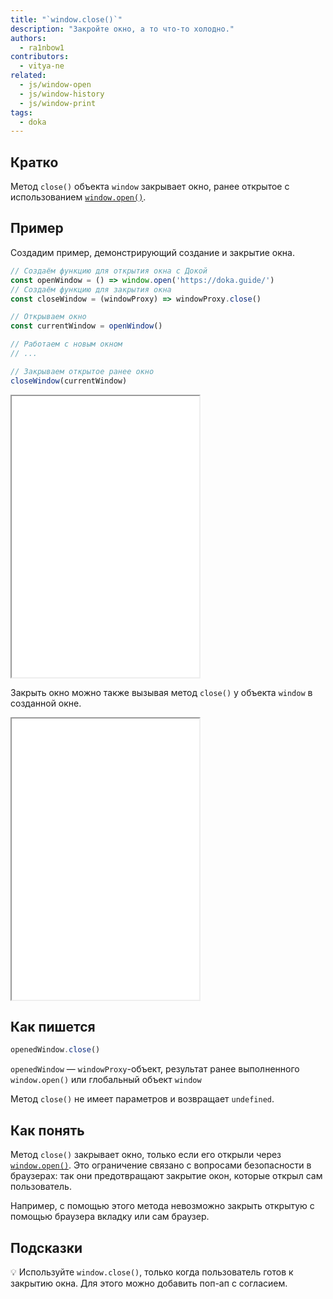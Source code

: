 ```yaml
---
title: "`window.close()`"
description: "Закройте окно, а то что-то холодно."
authors:
  - ra1nbow1
contributors:
  - vitya-ne
related:
  - js/window-open
  - js/window-history
  - js/window-print
tags:
  - doka
---
```


## Кратко

Метод `close()` объекта `window` закрывает окно, ранее открытое с использованием [`window.open()`](/js/window-open/).

## Пример

Создадим пример, демонстрирующий создание и закрытие окна.

```js
// Создаём функцию для открытия окна с Докой
const openWindow = () => window.open('https://doka.guide/')
// Создаём функцию для закрытия окна
const closeWindow = (windowProxy) => windowProxy.close()

// Открываем окно
const currentWindow = openWindow()

// Работаем с новым окном
// ...

// Закрываем открытое ранее окно
closeWindow(currentWindow)
```

<iframe title="Открываем и закрываем новое окно" src="demos/open-close-window/" height="450"></iframe>

Закрыть окно можно также вызывая метод `close()` у объекта `window` в созданной окне.

<iframe title="Закрываем новое окно изнутри" src="demos/close-window/" height="450"></iframe>

## Как пишется

```js
openedWindow.close()
```
`openedWindow` — `windowProxy`-объект, результат ранее выполненного `window.open()` или глобальный объект `window`

Метод `close()` не имеет параметров и возвращает `undefined`.

## Как понять

Метод `close()` закрывает окно, только если его открыли через [`window.open()`](/js/window-open/). Это ограничение связано с вопросами безопасности в браузерах: так они предотвращают закрытие окон, которые открыл сам пользователь.

Например, с помощью этого метода невозможно закрыть открытую с помощью браузера вкладку или сам браузер.

## Подсказки

💡 Используйте `window.close()`, только когда пользователь готов к закрытию окна. Для этого можно добавить поп-ап с согласием.
